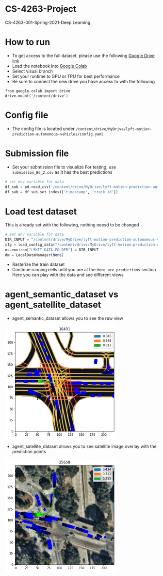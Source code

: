 # CS-4263-Project
CS-4263-001-Spring-2021-Deep Learning


# How to run
* To get access to the full dataset, please use the following [Google Drive link](https://drive.google.com/drive/folders/1cC6BD46FMK9-UryYAKEeHRXG7qYdNTBL?usp=sharing)
* Load the notebook into [Google Colab](https://colab.research.google.com/notebooks/intro.ipynb#recent=true)
* Select visual branch
* Set your runtime to GPU or TPU for best performance
* Be sure to connect the new drive you have access to with the following
```
from google.colab import drive
drive.mount('/content/drive')
```
# Config file
* The config file is located under ``/content/drive/MyDrive/lyft-motion-prediction-autonomous-vehicles/config.yaml`` 
# Submission file
* Set your submission file to visualize
For testing, use `submission_B6_2.csv` as it has the best predictions
```python
# set env variable for data
df_sub = pd.read_csv('/content/drive/MyDrive/lyft-motion-prediction-autonomous-vehicles/results/batches/submission_B6_2.csv')
df_sub = df_sub.set_index(['timestamp', 'track_id'])
```
# Load test dataset
This is already set with the following, nothing neesd to be changed
```python
# set env variable for data
DIR_INPUT = "/content/drive/MyDrive/lyft-motion-prediction-autonomous-vehicles/"
cfg = load_config_data("/content/drive/MyDrive/lyft-motion-prediction-autonomous-vehicles/config.yaml")
os.environ["L5KIT_DATA_FOLDER"] = DIR_INPUT
dm = LocalDataManager(None)
```
* Rasterize the train dataset
* Continue running cells until you are at the ``Here are predictions`` section
Here you can play with the data and see different views
# agent_semantic_dataset vs agent_satellite_dataset
* agent_semantic_dataset allows you to see the raw view

![semantic data](https://raw.githubusercontent.com/AronPerez/CS_4263/visual/README_images/Plot1.png)
* agent_satellite_dataset allows you to see satellite image overlay with the prediction points

![semantic data](https://raw.githubusercontent.com/AronPerez/CS_4263/visual/README_images/Plot4.png)
